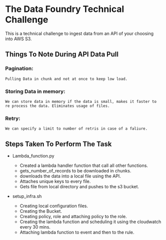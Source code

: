 # The Data Foundry Technical Challenge

This is a technical challenge to ingest data from an API of your choosing into AWS S3.

## Things To Note During API Data Pull

### Pagination:
    Pulling Data in chunk and not at once to keep low load. 
### Storing Data in memory:
    We can store data in memory if the data is small, makes it faster to re process the data. Eliminates usage of files.
### Retry:
    We can specify a limit to number of retris in case of a faliure.

## Steps Taken To Perform The Task
* Lambda_function.py
  - Created a lambda handler function that call all other functions.
  - gets_number_of_records to be downloaded in chunks.
  - downloads the data into a local file using the API.
  - Attaches unique keys to every file. 
  - Gets file from local directory and pushes to the s3 bucket.

* setup_infra.sh
  - Creating local configuration files.
  - Creating the Bucket.
  - Creating policy, role and attaching policy to the role.
  - Creating the lambda function and scheduling it using the cloudwatch every 30 mins.
  - Attaching lambda function to event and then to the rule.

  
